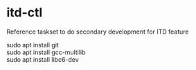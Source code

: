# itd-ctl
Reference taskset to do secondary development for ITD feature 

sudo apt install git                                                                                                                                                 
sudo apt install gcc-multilib                                                                                                                                          
sudo apt install libc6-dev 



